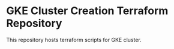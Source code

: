 # GKE Cluster Creation Terraform Repository
This repository hosts terraform scripts for GKE cluster.
